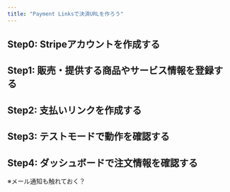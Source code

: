 ```yaml
---
title: "Payment Linksで決済URLを作ろう"
---
```



## Step0: Stripeアカウントを作成する

## Step1: 販売・提供する商品やサービス情報を登録する

## Step2: 支払いリンクを作成する

## Step3: テストモードで動作を確認する

## Step4: ダッシュボードで注文情報を確認する
※メール通知も触れておく？
